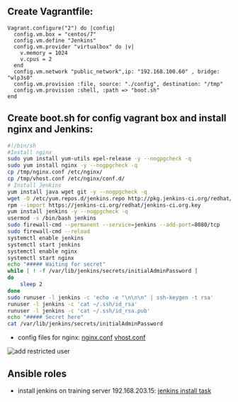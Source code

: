 ## Create Vagrantfile:
```vagrant
Vagrant.configure("2") do |config|
  config.vm.box = "centos/7"
  config.vm.define "Jenkins"
  config.vm.provider "virtualbox" do |v|
    v.memory = 1024
    v.cpus = 2
  end
  config.vm.network "public_network",ip: "192.168.100.60" , bridge: "wlp3s0"
  config.vm.provision :file, source: "./config", destination: "/tmp"
  config.vm.provision :shell, :path => "boot.sh"
end
```
## Create boot.sh for config vagrant box and install nginx and Jenkins:
```bash
#!/bin/sh
#Install nginx
sudo yum install yum-utils epel-release -y --nogpgcheck -q
sudo yum install nginx -y --nogpgcheck -q
cp /tmp/nginx.conf /etc/nginx/
cp /tmp/vhost.conf /etc/nginx/conf.d/
# Install Jenkins
yum install java wget git -y --nogpgcheck -q
wget -O /etc/yum.repos.d/jenkins.repo http://pkg.jenkins-ci.org/redhat/jenkins.repo
rpm --import https://jenkins-ci.org/redhat/jenkins-ci.org.key
yum install jenkins -y --nogpgcheck -q
usermod -s /bin/bash jenkins
sudo firewall-cmd --permanent --service=jenkins --add-port=8080/tcp
sudo firewall-cmd --reload
systemctl enable jenkins
systemctl start jenkins
systemctl enable nginx
systemctl start nginx
echo "##### Waiting for secret"
while [ ! -f /var/lib/jenkins/secrets/initialAdminPassword ]
do
    sleep 2
done
sudo runuser -l jenkins -c 'echo -e "\n\n\n" | ssh-keygen -t rsa'
runuser -l jenkins -c 'cat ~/.ssh/id_rsa'
runuser -l jenkins -c 'cat ~/.ssh/id_rsa.pub'
echo "##### Secret here"
cat /var/lib/jenkins/secrets/initialAdminPassword
```
  - config files for nginx:
[nginx.conf](./config/nginx.conf)
[vhost.conf](./config/vhost.conf)


![add restricted user](https://yadi.sk/i/SwLQC3aQwTrB5Q)

## Ansible roles

  - install jenkins on training server 192.168.203.15:
[jenkins install task](./roles/jenkins/tasks/main.yaml)
